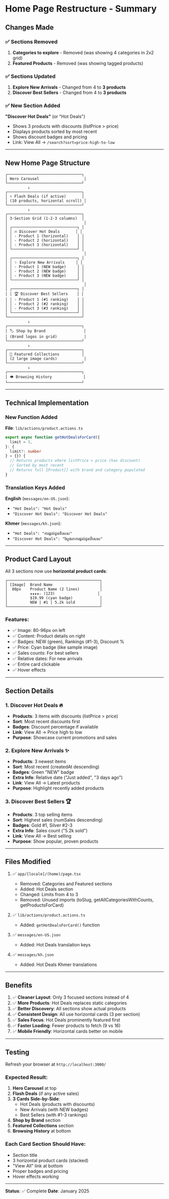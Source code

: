 # Home Page Restructure - Summary

## Changes Made

### ✅ Sections Removed
1. **Categories to explore** - Removed (was showing 4 categories in 2x2 grid)
2. **Featured Products** - Removed (was showing tagged products)

### ✅ Sections Updated
1. **Explore New Arrivals** - Changed from 4 to **3 products**
2. **Discover Best Sellers** - Changed from 4 to **3 products**

### ✅ New Section Added
**"Discover Hot Deals"** (or "Hot Deals")
- Shows 3 products with discounts (listPrice > price)
- Displays products sorted by most recent
- Shows discount badges and pricing
- Link: View All → `/search?sort=price-high-to-low`

---

## New Home Page Structure

```
┌─────────────────────────────────┐
│ Hero Carousel                    │
└─────────────────────────────────┘
          ↓
┌─────────────────────────────────┐
│ ⚡ Flash Deals (if active)       │
│ (10 products, horizontal scroll) │
└─────────────────────────────────┘
          ↓
┌─────────────────────────────────┐
│ 3-Section Grid (1-2-3 columns)  │
│                                  │
│ ┌─────────────────────────────┐ │
│ │ 🔥 Discover Hot Deals       │ │
│ │ - Product 1 (horizontal)    │ │
│ │ - Product 2 (horizontal)    │ │
│ │ - Product 3 (horizontal)    │ │
│ └─────────────────────────────┘ │
│                                  │
│ ┌─────────────────────────────┐ │
│ │ ✨ Explore New Arrivals     │ │
│ │ - Product 1 (NEW badge)     │ │
│ │ - Product 2 (NEW badge)     │ │
│ │ - Product 3 (NEW badge)     │ │
│ └─────────────────────────────┘ │
│                                  │
│ ┌─────────────────────────────┐ │
│ │ 🏆 Discover Best Sellers    │ │
│ │ - Product 1 (#1 ranking)    │ │
│ │ - Product 2 (#2 ranking)    │ │
│ │ - Product 3 (#3 ranking)    │ │
│ └─────────────────────────────┘ │
└─────────────────────────────────┘
          ↓
┌─────────────────────────────────┐
│ 🏷️ Shop by Brand                 │
│ (Brand logos in grid)            │
└─────────────────────────────────┘
          ↓
┌─────────────────────────────────┐
│ 🎨 Featured Collections          │
│ (2 large image cards)            │
└─────────────────────────────────┘
          ↓
┌─────────────────────────────────┐
│ 👁️ Browsing History              │
└─────────────────────────────────┘
```

---

## Technical Implementation

### New Function Added
**File**: `lib/actions/product.actions.ts`

```typescript
export async function getHotDealsForCard({
  limit = 3,
}: {
  limit?: number
} = {}) {
  // Returns products where listPrice > price (has discount)
  // Sorted by most recent
  // Returns full IProduct[] with brand and category populated
}
```

### Translation Keys Added

**English** (`messages/en-US.json`):
- `"Hot Deals": "Hot Deals"`
- `"Discover Hot Deals": "Discover Hot Deals"`

**Khmer** (`messages/kh.json`):
- `"Hot Deals": "ការផ្តល់ជូនពិសេស"`
- `"Discover Hot Deals": "ស្វែងរកការផ្តល់ជូនពិសេស"`

---

## Product Card Layout

All 3 sections now use **horizontal product cards**:

```
┌─────────────────────────────────────────┐
│ [Image]  Brand Name                     │
│  80px    Product Name (2 lines)         │
│          ★★★★☆ (123)                   │
│          $19.99 (cyan badge)            │
│          NEW | #1 | 5.2k sold           │
└─────────────────────────────────────────┘
```

### Features:
- ✅ Image: 80-96px on left
- ✅ Content: Product details on right
- ✅ Badges: NEW (green), Rankings (#1-3), Discount %
- ✅ Price: Cyan badge (like sample image)
- ✅ Sales counts: For best sellers
- ✅ Relative dates: For new arrivals
- ✅ Entire card clickable
- ✅ Hover effects

---

## Section Details

### 1. Discover Hot Deals 🔥
- **Products**: 3 items with discounts (listPrice > price)
- **Sort**: Most recent discounts first
- **Badges**: Discount percentage if available
- **Link**: View All → Price high to low
- **Purpose**: Showcase current promotions and sales

### 2. Explore New Arrivals ✨
- **Products**: 3 newest items
- **Sort**: Most recent (createdAt descending)
- **Badges**: Green "NEW" badge
- **Extra Info**: Relative date ("Just added", "3 days ago")
- **Link**: View All → Latest products
- **Purpose**: Highlight recently added products

### 3. Discover Best Sellers 🏆
- **Products**: 3 top selling items
- **Sort**: Highest sales (numSales descending)
- **Badges**: Gold #1, Silver #2-3
- **Extra Info**: Sales count ("5.2k sold")
- **Link**: View All → Best selling
- **Purpose**: Show popular, proven products

---

## Files Modified

1. ✅ `app/[locale]/(home)/page.tsx`
   - Removed: Categories and Featured sections
   - Added: Hot Deals section
   - Changed: Limits from 4 to 3
   - Removed: Unused imports (toSlug, getAllCategoriesWithCounts, getProductsForCard)

2. ✅ `lib/actions/product.actions.ts`
   - Added: `getHotDealsForCard()` function

3. ✅ `messages/en-US.json`
   - Added: Hot Deals translation keys

4. ✅ `messages/kh.json`
   - Added: Hot Deals Khmer translations

---

## Benefits

1. ✅ **Cleaner Layout**: Only 3 focused sections instead of 4
2. ✅ **More Products**: Hot Deals replaces static categories
3. ✅ **Better Discovery**: All sections show actual products
4. ✅ **Consistent Design**: All use horizontal cards (3 per section)
5. ✅ **Sales Focus**: Hot Deals prominently featured first
6. ✅ **Faster Loading**: Fewer products to fetch (9 vs 16)
7. ✅ **Mobile Friendly**: Horizontal cards better on mobile

---

## Testing

Refresh your browser at `http://localhost:3000/`

### Expected Result:
1. **Hero Carousel** at top
2. **Flash Deals** (if any active sales)
3. **3 Cards Side-by-Side**:
   - Hot Deals (products with discounts)
   - New Arrivals (with NEW badges)
   - Best Sellers (with #1-3 rankings)
4. **Shop by Brand** section
5. **Featured Collections** section
6. **Browsing History** at bottom

### Each Card Section Should Have:
- Section title
- 3 horizontal product cards (stacked)
- "View All" link at bottom
- Proper badges and pricing
- Hover effects working

---

**Status**: ✅ Complete
**Date**: January 2025
